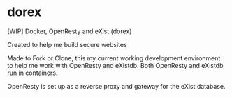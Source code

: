 # dorex
[WIP] Docker, OpenResty and eXist (dorex)
<!-- Value Proposition -->
Created to help me build secure websites

<!--Short Description -->
Made to Fork or Clone, this my current working development environment 
to help me work with OpenResty and eXistdb. 
Both OpenResty and eXistdb run in containers.

OpenResty is set up as a reverse proxy and gateway for the eXist database.
